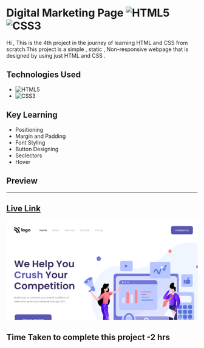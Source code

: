 # Digital Marketing Page ![HTML5](https://img.shields.io/badge/html5-%23E34F26.svg?style=for-the-badge&logo=html5&logoColor=white)	![CSS3](https://img.shields.io/badge/css3-%231572B6.svg?style=for-the-badge&logo=css3&logoColor=white)

Hi , This is the 4th project in the journey  of learning HTML and CSS from scratch.This project is a simple , static , Non-responsive webpage that is designed by using just HTML and CSS . 

## Technologies Used
- ![HTML5](https://img.shields.io/badge/html5-%23E34F26.svg?style=for-the-badge&logo=html5&logoColor=white)
-	![CSS3](https://img.shields.io/badge/css3-%231572B6.svg?style=for-the-badge&logo=css3&logoColor=white)

## Key Learning
- Positioning
- Margin and Padding
- Font Styling
- Button Designing
- Seclectors
- Hover

## Preview
***
## [Live Link](https://04-seo-webpage.vercel.app/)
![Screenshot](./thumbnail.png)

## Time Taken to complete this project -2 hrs
